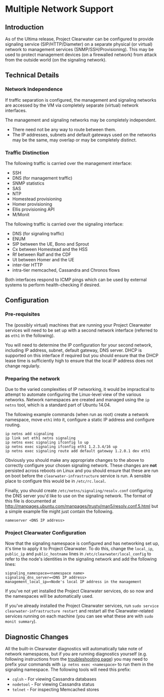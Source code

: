 # Multiple Network Support

## Introduction

As of the Ultima release, Project Clearwater can be configured to provide signaling service (SIP/HTTP/Diameter) on a separate physical (or virtual) network to management services (SNMP/SSH/Provisioning).  This may be used to protect management devices (on a firewalled network) from attack from the outside world (on the signaling network).

## Technical Details

### Network Independence

If traffic separation is configured, the management and signaling networks are accessed by the VM via completely separate (virtual) network interfaces.

The management and signaling networks may be completely independent.

 * There need not be any way to route between them.
 * The IP addresses, subnets and default gateways used on the networks may be the same, may overlap or may be completely distinct.

### Traffic Distinction

The following traffic is carried over the management interface:

 * SSH
 * DNS (for management traffic)
 * SNMP statistics
 * SAS
 * NTP
 * Homestead provisioning
 * Homer provisioning
 * Ellis provisioning API
 * M/Monit

The following traffic is carried over the signaling interface:

 * DNS (for signaling traffic)
 * ENUM
 * SIP between the UE, Bono and Sprout
 * Cx between Homestead and the HSS
 * Rf between Ralf and the CDF
 * Ut between Homer and the UE
 * inter-tier HTTP
 * intra-tier memcached, Cassandra and Chronos flows

Both interfaces respond to ICMP pings which can be used by external systems to perform health-checking if desired.

## Configuration

### Pre-requisites

The (possibly virtual) machines that are running your Project Clearwater services will need to be set up with a second network interface (referred to as `eth1` in the following).

You will need to determine the IP configuration for your second network, including IP address, subnet, default gateway, DNS server.  DHCP is supported on this interface if required but you should ensure that the DHCP lease time is sufficiently high to ensure that the local IP address does not change regularly.

### Preparing the network

Due to the varied complexities of IP networking, it would be impractical to attempt to automate configuring the Linux-level view of the various networks.  Network namespaces are created and managed using the `ip netns` tool, which is a standard part of Ubuntu 14.04.

The following example commands (when run as root) create a network namespace, move `eth1` into it, configure a static IP address and configure routing.

    ip netns add signaling
    ip link set eth1 netns signaling
    ip netns exec signaling ifconfig lo up
    ip netns exec signaling ifconfig eth1 1.2.3.4/16 up
    ip netns exec signaling route add default gateway 1.2.0.1 dev eth1

Obviously you should make any appropriate changes to the above to correctly configure your chosen signaling network.  These changes are **not** persisted across reboots on Linux and you should ensure that these are run on boot before the `clearwater-infrastructure` service is run.  A sensible place to configure this would be in `/etc/rc.local`.

Finally, you should create `/etc/netns/signaling/resolv.conf` configuring the DNS server you'd like to use on the signaling network.  The format of this file is documented at <http://manpages.ubuntu.com/manpages/trusty/man5/resolv.conf.5.html> but a simple example file might just contain the following.

    nameserver <DNS IP address>

### Project Clearwater Configuration

Now that the signaling namespace is configured and has networking set up, it's time to apply it to Project Clearwater.  To do this, change the `local_ip`, `public_ip` and `public_hostname` lines in `/etc/clearwater/local_config` to refer to the node's identities in the signaling network and add the following lines:

    signaling_namespace=<namespace name>
    signaling_dns_server=<DNS IP address>
    management_local_ip=<Node's local IP address in the management

If you've not yet installed the Project Clearwater services, do so now and the namespaces will be automatically used.

If you've already installed the Project Clearwater services, run `sudo service clearwater-infrastructure restart` and restart all the Clearwater-related services running on each machine (you can see what these are with `sudo monit summary`).

## Diagnostic Changes

All the built-in Clearwater diagnostics will automatically take note of network namespaces, but if you are running diagnostics yourself (e.g. following instructions from the [troubleshooting page](Troubleshooting_and_Recovery.md)) you may need to prefix your commands with `ip netns exec <namespace>` to run them in the signaling namespace.  The following tools will need this prefix:

 * `cqlsh` - For viewing Cassandra databases
 * `nodetool` - For viewing Cassandra status
 * `telnet` - For inspecting Memcached stores
